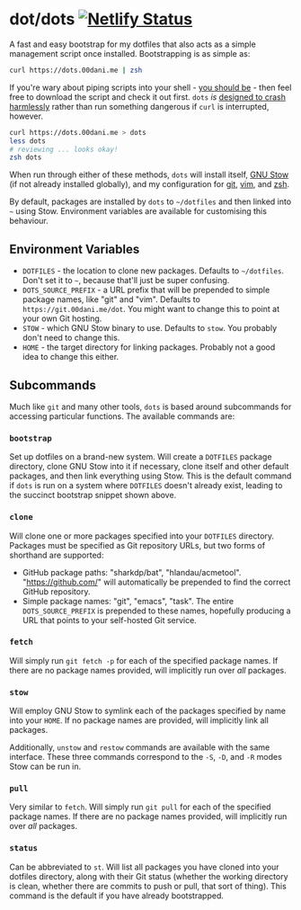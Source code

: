 # dot/dots [![Netlify Status](https://api.netlify.com/api/v1/badges/807fb452-bfd3-406b-89f2-df1f2f239567/deploy-status)](https://app.netlify.com/sites/festive-gates-32b759/deploys)

A fast and easy bootstrap for my dotfiles that also acts as a simple management script once installed. Bootstrapping is as simple as:

```zsh
curl https://dots.00dani.me | zsh
```

If you're wary about piping scripts into your shell - [you should be](https://www.seancassidy.me/dont-pipe-to-your-shell.html) - then feel free to download the script and check it out first. `dots` *is* [designed to crash harmlessly](https://dots.00dani.me/partial-dl-test) rather than run something dangerous if `curl` is interrupted, however.

```zsh
curl https://dots.00dani.me > dots
less dots
# reviewing ... looks okay!
zsh dots
```

When run through either of these methods, `dots` will install itself, [GNU Stow](https://www.gnu.org/software/stow/) (if not already installed globally), and my configuration for [git](https://git.00dani.me/dot/git), [vim](https://git.00dani.me/dot/vim), and [zsh](https://git.00dani.me/dot/zsh).

By default, packages are installed by `dots` to `~/dotfiles` and then linked into `~` using Stow. Environment variables are available for customising this behaviour.

## Environment Variables

* `DOTFILES` - the location to clone new packages. Defaults to `~/dotfiles`.
  Don't set it to `~`, because that'll just be super confusing.
* `DOTS_SOURCE_PREFIX` - a URL prefix that will be prepended to simple package
  names, like "git" and "vim". Defaults to `https://git.00dani.me/dot`. You
  might want to change this to point at your own Git hosting.
* `STOW` - which GNU Stow binary to use. Defaults to `stow`. You probably don't
  need to change this.
* `HOME` - the target directory for linking packages. Probably not a good idea
  to change this either.

## Subcommands

Much like `git` and many other tools, `dots` is based around subcommands for accessing particular functions. The available commands are:

### `bootstrap`

Set up dotfiles on a brand-new system. Will create a `DOTFILES` package directory, clone GNU Stow into it if necessary, clone itself and other default packages, and then link everything using Stow. This is the default command if `dots` is run on a system where `DOTFILES` doesn't already exist, leading to the succinct bootstrap snippet shown above.

### `clone`

Will clone one or more packages specified into your `DOTFILES` directory. Packages must be specified as Git repository URLs, but two forms of shorthand are supported:

* GitHub package paths: "sharkdp/bat", "hlandau/acmetool". "https://github.com/" will automatically be prepended to find the correct GitHub repository.
* Simple package names: "git", "emacs", "task". The entire `DOTS_SOURCE_PREFIX` is prepended to these names, hopefully producing a URL that points to your self-hosted Git service.

### `fetch`

Will simply run `git fetch -p` for each of the specified package names. If there are no package names provided, will implicitly run over *all* packages.

### `stow`

Will employ GNU Stow to symlink each of the packages specified by name into your `HOME`. If no package names are provided, will implicitly link all packages.

Additionally, `unstow` and `restow` commands are available with the same interface. These three commands correspond to the `-S`, `-D`, and `-R` modes Stow can be run in.

### `pull`

Very similar to `fetch`. Will simply run `git pull` for each of the specified package names. If there are no package names provided, will implicitly run over *all* packages.

### `status`

Can be abbreviated to `st`. Will list all packages you have cloned into your dotfiles directory, along with their Git status (whether the working directory is clean, whether there are commits to push or pull, that sort of thing). This command is the default if you have already bootstrapped.
